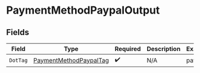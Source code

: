# PaymentMethodPaypalOutput


## Fields

| Field                                                                       | Type                                                                        | Required                                                                    | Description                                                                 | Example                                                                     |
| --------------------------------------------------------------------------- | --------------------------------------------------------------------------- | --------------------------------------------------------------------------- | --------------------------------------------------------------------------- | --------------------------------------------------------------------------- |
| `DotTag`                                                                    | [PaymentMethodPaypalTag](../../Models/Components/PaymentMethodPaypalTag.md) | :heavy_check_mark:                                                          | N/A                                                                         | paypal                                                                      |